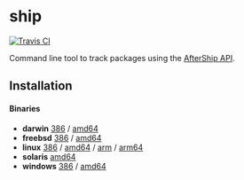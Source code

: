 # ship

[![Travis CI](https://travis-ci.org/jessfraz/ship.svg?branch=master)](https://travis-ci.org/jessfraz/ship)

Command line tool to track packages using the 
[AfterShip API](https://docs.aftership.com/api/4/overview).

## Installation

#### Binaries

- **darwin** [386](https://github.com/jessfraz/ship/releases/download/v0.0.0/ship-darwin-386) / [amd64](https://github.com/jessfraz/ship/releases/download/v0.0.0/ship-darwin-amd64)
- **freebsd** [386](https://github.com/jessfraz/ship/releases/download/v0.0.0/ship-freebsd-386) / [amd64](https://github.com/jessfraz/ship/releases/download/v0.0.0/ship-freebsd-amd64)
- **linux** [386](https://github.com/jessfraz/ship/releases/download/v0.0.0/ship-linux-386) / [amd64](https://github.com/jessfraz/ship/releases/download/v0.0.0/ship-linux-amd64) / [arm](https://github.com/jessfraz/ship/releases/download/v0.0.0/ship-linux-arm) / [arm64](https://github.com/jessfraz/ship/releases/download/v0.0.0/ship-linux-arm64)
- **solaris** [amd64](https://github.com/jessfraz/ship/releases/download/v0.0.0/ship-solaris-amd64)
- **windows** [386](https://github.com/jessfraz/ship/releases/download/v0.0.0/ship-windows-386) / [amd64](https://github.com/jessfraz/ship/releases/download/v0.0.0/ship-windows-amd64)


